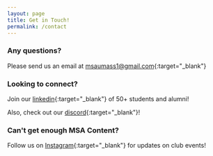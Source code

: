 ```yaml
---
layout: page
title: Get in Touch!
permalink: /contact
---
```


### Any questions?

Please send us an email at [msaumass1@gmail.com](mailto:msaumass1@gmail.com){:target="\_blank"}

### Looking to connect?

Join our [linkedin](https://www.linkedin.com/company/mccormack-strategy-and-analytics-club-umass/){:target="\_blank"} of 50+ students and alumni!

Also, check out our [discord](https://discord.com/channels/765584253333143552/823738924115558441){:target="\_blank"}!

<!-- Fix link!! -->

### Can't get enough MSA Content?

Follow us on [Instagram](https://www.instagram.com/mccormackumass/){:target="\_blank"} for updates on club events!
